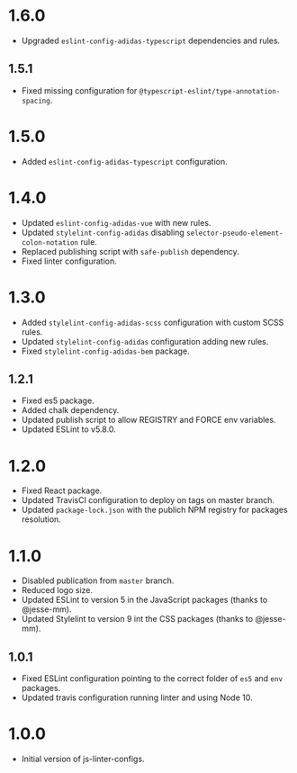 <!--
This changelog is only to log changes of the project base.
If there are changes on the packages, please, check and update the changelog of each package accordingly.
-->

# 1.6.0

- Upgraded `eslint-config-adidas-typescript` dependencies and rules.

## 1.5.1

- Fixed missing configuration for `@typescript-eslint/type-annotation-spacing`.

# 1.5.0

- Added `eslint-config-adidas-typescript` configuration.

# 1.4.0

- Updated `eslint-config-adidas-vue` with new rules.
- Updated `stylelint-config-adidas` disabling `selector-pseudo-element-colon-notation` rule.
- Replaced publishing script with `safe-publish` dependency.
- Fixed linter configuration.

# 1.3.0

- Added `stylelint-config-adidas-scss` configuration with custom SCSS rules.
- Updated `stylelint-config-adidas` configuration adding new rules.
- Fixed `stylelint-config-adidas-bem` package.

## 1.2.1

- Fixed es5 package.
- Added chalk dependency.
- Updated publish script to allow REGISTRY and FORCE env variables.
- Updated ESLint to v5.8.0.

# 1.2.0

- Fixed React package.
- Updated TravisCI configuration to deploy on tags on master branch.
- Updated `package-lock.json` with the publich NPM registry for packages resolution.

# 1.1.0

- Disabled publication from `master` branch.
- Reduced logo size.
- Updated ESLint to version 5 in the JavaScript packages (thanks to @jesse-mm).
- Updated Stylelint to version 9 int the CSS packages (thanks to @jesse-mm).

## 1.0.1

- Fixed ESLint configuration pointing to the correct folder of `es5` and `env` packages.
- Updated travis configuration running linter and using Node 10.

# 1.0.0

- Initial version of js-linter-configs.
